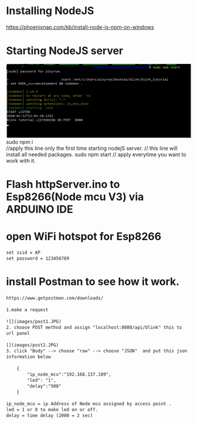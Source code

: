 # Installing NodeJS
https://phoenixnap.com/kb/install-node-js-npm-on-windows


# Starting NodeJS server
![](images/npm_start.JPG)
    sudo npm i  
    //apply this line only the first time starting nodejS server.
    // this line will install all needed packages.
    sudo npm start 
    // apply everytime you want to work with it. 

# Flash httpServer.ino to Esp8266(Node mcu V3) via ARDUINO IDE

# open WiFi hotspot for Esp8266
    set ssid = AP
    set password = 123456789


# install Postman to see how it work.
    https://www.getpostman.com/downloads/   
    
    1.make a request
    
    ![](images/post1.JPG)
    2. choose POST method and assign "localhost:8080/api/blink" this to url panel
    
    [](images/post2.JPG)
    3. click "Body" --> choose "raw" --> choose "JSON"  and put this json information below

        {
            "ip_node_mcu":"192.168.137.189",
            "led": "1",
            "delay":"500"
        }

    ip_node_mcu = ip Address of Node mcu assigned by access point .
    led = 1 or 0 to make led on or off.
    delay = time delay (2000 = 2 sec)
